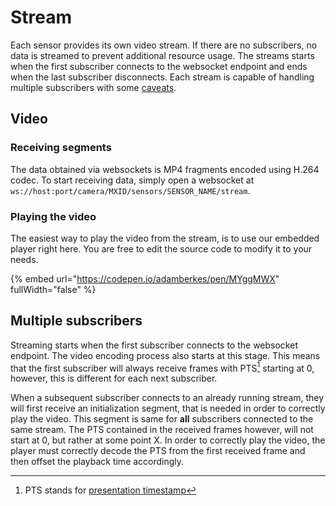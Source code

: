 # Stream

Each sensor provides its own video stream. If there are no subscribers, no data is streamed to prevent additional resource usage. The streams starts when the first subscriber connects to the websocket endpoint and ends when the last subscriber disconnects. Each stream is capable of handling multiple subscribers with some [caveats](stream.md#multiple-subscribers).

## Video

### Receiving segments

The data obtained via websockets is MP4 fragments encoded using H.264 codec. To start receiving data, simply open a websocket at `ws://host:port/camera/MXID/sensors/SENSOR_NAME/stream`.

### Playing the video

The easiest way to play the video from the stream, is to use our embedded player right here. You are free to edit the source code to modify it to your needs.

{% embed url="https://codepen.io/adamberkes/pen/MYggMWX" fullWidth="false" %}

## Multiple subscribers

Streaming starts when the first subscriber connects to the websocket endpoint. The video encoding process also starts at this stage. This means that the first subscriber will always receive frames with   PTS[^1] starting at 0, however, this is different for each next subscriber.

When a subsequent subscriber connects to an already running stream, they will first receive an initialization segment, that is needed in order to correctly play the video. This segment is same for **all** subscribers connected to the same stream. The PTS contained in the received frames however, will not start at 0, but rather at some point X. In order to correctly play the video, the player must correctly decode the PTS from the first received frame and then offset the playback time accordingly.

[^1]: PTS stands for [presentation timestamp](https://en.wikipedia.org/wiki/Presentation_timestamp)
